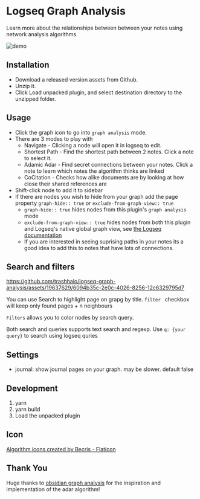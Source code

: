# Logseq Graph Analysis

Learn more about the relationships between between your notes using network analysis algorithms.

![demo](./public/demo.gif)

## Installation

- Download a released version assets from Github.
- Unzip it.
- Click Load unpacked plugin, and select destination directory to the unzipped folder.

## Usage

- Click the graph icon to go into `graph analysis` mode.
- There are 3 modes to play with
  - Navigate - Clicking a node will open it in logseq to edit.
  - Shortest Path - Find the shortest path between 2 notes. Click a note to select it.
  - Adamic Adar - Find secret connections between your notes. Click a note to learn which notes the algorithm thinks are linked
  - CoCitation - Checks how alike documents are by looking at how close their shared references are
- Shift-click node to add it to sidebar
- If there are nodes you wish to hide from your graph add the page property `graph-hide:: true` or `exclude-from-graph-view:: true`
  - `graph-hide:: true` hides nodes from this plugin's `graph analysis` mode
  - `exclude-from-graph-view:: true` hides nodes from both this plugin and Logseq's native global graph view, see [the Logseq documentation](https://docs.logseq.com/#/page/built-in%20properties)
  - If you are interested in seeing suprising paths in your notes its a good idea to add this to notes that have lots of connections.

## Search and filters

https://github.com/trashhalo/logseq-graph-analysis/assets/19637629/6094b35c-2e0c-4026-8256-12c6329795d7

You can use Search to highlight page on grapg by title. `filter ` checkbox will keep only found pages + n neighbours

`Filters` allows you to color nodes by search query.

Both search and queries supports text search and regexp. Use `q: {your query}` to search using logseq quries

## Settings

- journal: show journal pages on your graph. may be slower. default false

## Development

1. yarn
2. yarn build
3. Load the unpacked plugin

## Icon

[Algorithm icons created by Becris - Flaticon](https://www.flaticon.com/free-icons/algorithm)

## Thank You

Huge thanks to [obsidian graph analysis](https://github.com/SkepticMystic/graph-analysis) for the inspiration and implementation of the adar algorithm!
